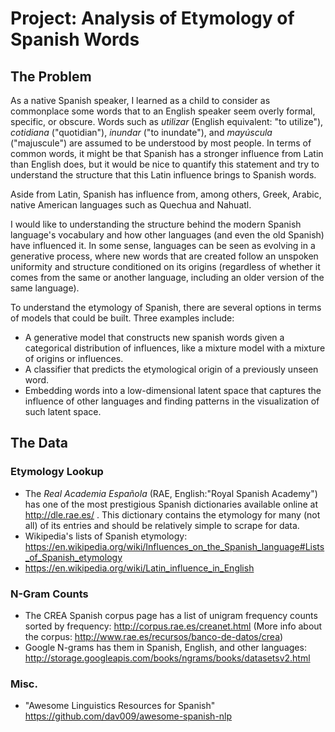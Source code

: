 # Project: Analysis of Etymology of Spanish Words

## The Problem

As a native Spanish speaker, I learned as a child to consider as commonplace some words that to an English speaker seem overly formal, specific, or obscure. Words such as *utilizar* (English equivalent: "to utilize"), *cotidiana* ("quotidian"), *inundar* ("to inundate"), and *mayúscula* ("majuscule") are assumed to be understood by most people. In terms of common words, it might be that Spanish has a stronger influence from Latin than English does, but it would be nice to quantify this statement and try to understand the structure that this Latin influence brings to Spanish words.

Aside from Latin, Spanish has influence from, among others, Greek, Arabic, native American languages such as Quechua and Nahuatl.

I would like to understanding the structure behind the modern Spanish language's vocabulary and how other languages (and even the old Spanish) have influenced it. In some sense, languages can be seen as evolving in a generative process, where new words that are created follow an unspoken uniformity and structure conditioned on its origins (regardless of whether it comes from the same or another language, including an older version of the same language).

To understand the etymology of Spanish, there are several options in terms of models that could be built. Three examples include:

* A generative model that constructs new spanish words given a categorical distribution of influences, like a mixture model with a mixture of origins or influences.
* A classifier that predicts the etymological origin of a previously unseen word.
* Embedding words into a low-dimensional latent space that captures the influence of other languages and finding patterns in the visualization of such latent space.

## The Data

### Etymology Lookup
* The *Real Academia Española* (RAE, English:"Royal Spanish Academy") has one of the most prestigious Spanish dictionaries available online at http://dle.rae.es/ . This dictionary contains the etymology for many (not all) of its entries and should be relatively simple to scrape for data.
* Wikipedia's lists of Spanish etymology: https://en.wikipedia.org/wiki/Influences_on_the_Spanish_language#Lists_of_Spanish_etymology
* https://en.wikipedia.org/wiki/Latin_influence_in_English

### N-Gram Counts
* The CREA Spanish corpus page has a list of unigram frequency counts sorted by frequency: http://corpus.rae.es/creanet.html (More info about the corpus: http://www.rae.es/recursos/banco-de-datos/crea)
* Google N-grams has them in Spanish, English, and other languages: http://storage.googleapis.com/books/ngrams/books/datasetsv2.html

### Misc.
* "Awesome Linguistics Resources for Spanish" https://github.com/dav009/awesome-spanish-nlp
